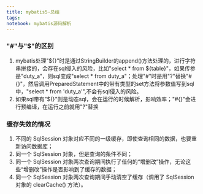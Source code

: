 ```yaml
---
title: mybatis5-总结
tags:
notebook: mybatis源码解析
---
```

### "#"与"$"的区别
1. mybatis处理"${}"时是通过StringBuilder的append()方法处理的，进行字符串拼接的，会存在sql侵入的风险，比如"select * from ${table}"，如果传参是"duty_a"，则sql变成"select * from duty_a"；处理"#"时是用"?"替换"#{}"，然后调用PreparedStatement中的带有类型的set方法将参数值写到sql中，"select * from 'duty_a'",不会有sql侵入的风险。
2. 如果sql带有"${}"则是动态sql，会在运行的时候解析，影响效率；"#{}"会进行预编译，在运行之前就用"?"替换
### 缓存失效的情况
1. 不同的 SqlSession 对象对应不同的一级缓存，即使查询相同的数据，也要重新访问数据库；
2. 同一个 SqlSession 对象，但是查询的条件不同；
3. 同一个 SqlSession 对象两次查询期间执行了任何的“增删改”操作，无论这些“增删改”操作是否影响到了缓存的数据；
4. 同一个 SqlSession 对象两次查询期间手动清空了缓存（调用了 SqlSession 对象的 clearCache() 方法）。

